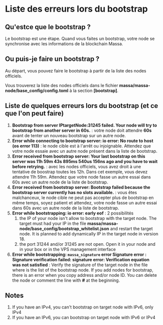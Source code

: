 # Liste des erreurs lors du bootstrap
## Qu'estce que le bootstrap ?
Le bootstrap est une étape. Quand vous faites un bootstrap, votre node se synchronise avec les informations de la blockchain Massa.

## Ou puis-je faire un bootstrap ?
Au départ, vous pouvez faire le bootstrap à partir de la liste des nodes officiels.

Vous trouverez la liste des nodes officiels dans le fichier **massa/massa-node/base_config/config.toml** à la section **[bootstrap]**. 

## Liste de quelques erreurs lors du bootstrap (et ce que l'on peut faire)
1. **Bootstrap from server IPtargetNode:31245 failed. Your node will try to bootstrap from another server in 60s.** : votre node doit attendre **60s** avant de tenter un nouveau bootstrap sur un autre node.
2. **Error while connecting to bootstrap server: io error: No route to host (os error 113)** : le node cible est à l'arrêt ou injoignable. Attendez que votre node essaie avec un autre node présent dans la liste de bootstrap.
3. **Error received from bootstrap server: Your last bootstrap on this server was 11h 59m 43s 895ms 540us 156ns ago and you have to wait before retrying.** : avec les nodes officiels, vous avez droit à une tentative de boostrap toutes les 12h. Dans cet exemple, vous devez attendre 11h 59m. Attendez que votre node fasse un autre essai dans 60s avec un autre node de la liste de bootstrap.
4. **Error received from bootstrap server: Bootstrap failed because the bootstrap server currently has no slots available.** : vous êtes malchanceux, le node cible ne peut pas accepter plus de bootstrap en même temps, soyez patient et attendez, votre node fasse un autre essai dans 60s avec un autre node de la liste de bootstrap.
5. **Error while bootstrapping: io error: early eof** : 2 possibilités
	1. the IP of your node isn't allow to bootstrap with the target node. The target must had your IP in the file **massa/massa-node/base_config/bootstrap_whitelist.json** and restart the target node. It is planned to add dynamically IP in the target node in version 18.
	2. the port 31244 and/or 31245 are not open. Open it in your node and in your box or in the VPS management interface
6. **Error while bootstrapping: `massa_signature` error Signature error : Signature verification failed: signature error: Verification equation was not satisfied** : Verify the signature of the target node in the file where is the list of the bootstrap node. If you add nodes for bootstrap, there is an error when you copy address and/or node ID. You can delete the node or comment the line with **#** at the beginning.
 
## Notes
1. If you have an IPv4, you can't bootstrap on target node with IPv6, only IPv4
2. If you have an IPv6, you can bootstrap on target node with IPv6 or IPv4
